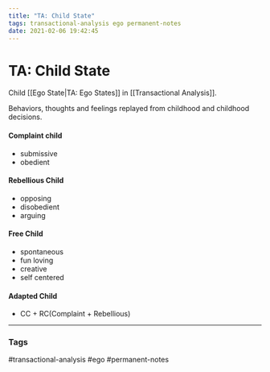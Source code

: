 ```yaml
---
title: "TA: Child State"
tags: transactional-analysis ego permanent-notes
date: 2021-02-06 19:42:45
---
```


# TA: Child State

Child [[Ego State|TA: Ego States]] in [[Transactional Analysis]]. 

Behaviors, thoughts and feelings replayed from childhood and childhood decisions. 

#### Complaint child

- submissive
- obedient

#### Rebellious Child

- opposing
- disobedient
- arguing

#### Free Child

- spontaneous
- fun loving
- creative
- self centered

#### Adapted Child

- CC + RC(Complaint + Rebellious)


---
### Tags
#transactional-analysis #ego #permanent-notes
